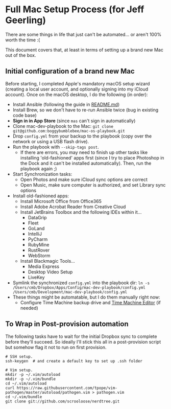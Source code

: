 # Full Mac Setup Process (for Jeff Geerling)

There are some things in life that just can't be automated... or aren't 100% worth the time :(

This document covers that, at least in terms of setting up a brand new Mac out of the box.

## Initial configuration of a brand new Mac

Before starting, I completed Apple's mandatory macOS setup wizard (creating a local user account, and optionally signing into my iCloud account). Once on the macOS desktop, I do the following (in order):

  - Install Ansible (following the guide in [README.md](README.md))
  - Install Brew, so we don't have to re-run Ansible twice (bug in existing code base)
  - **Sign in in App Store** (since `mas` can't sign in automatically)
  - Clone mac-dev-playbook to the Mac: `git clone git@github.com:boggybumblebee/mac-os-playbook.git`
  - Drop `config.yml` from your backup to the playbook (copy over the network or using a USB flash drive).
  - Run the playbook with `--skip-tags post`.
    - If there are errors, you may need to finish up other tasks like installing 'old-fashioned' apps first (since I try to place Photoshop in the Dock and it can't be installed automatically). Then, run the playbook again ;)
  - Start Synchronization tasks:
    - Open Photos and make sure iCloud sync options are correct
    - Open Music, make sure computer is authorized, and set Library sync options
  - Install old-fashioned apps:
    - Install Microsoft Office from Office365
    - Install Adobe Acrobat Reader from Creative Cloud
    - Install JetBrains Toolbox and the following IDEs within it...
      - DataGrip
      - Fleet
      - GoLand
      - IntelliJ
      - PyCharm
      - RubyMine
      - RustRover
      - WebStorm
    - Install Blackmagic Tools...
      - Media Express
      - Desktop Video Setup
      - LiveKey
  - Symlink the synchronized `config.yml` into the playbook dir: `ln -s /Users/cmb/Dropbox/Apps/Config/mac-dev-playbook/config.yml /Users/cmb/Development/mac-dev-playbook/config.yml`
  - These things might be automatable, but I do them manually right now:
    - Configure Time Machine backup drive and [Time Machine Editor](https://tclementdev.com/timemachineeditor/) (if needed)

## To Wrap in Post-provision automation

The following tasks have to wait for the initial Dropbox sync to complete before they'll succeed. So ideally I'll stick this all in a post-provision script but somehow flag it not to run on first provision.

```
# SSH setup.
ssh-keygen  # and create a default key to set up .ssh folder

# Vim setup.
mkdir -p ~/.vim/autoload
mkdir -p ~/.vim/bundle
cd ~/.vim/autoload
curl https://raw.githubusercontent.com/tpope/vim-pathogen/master/autoload/pathogen.vim > pathogen.vim
cd ~/.vim/bundle
git clone git://github.com/scrooloose/nerdtree.git
```